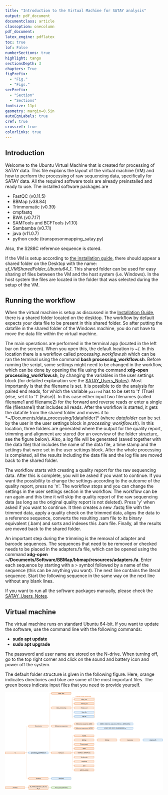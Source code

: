 ```yaml
---
title: "Introduction to the Virtual Machine for SATAY analysis"
output: pdf_document
documentclass: article
classoption: onecolumn
pdf_document:
latex_engine: pdflatex
toc: true
lof: False
numberSections: true
highlight: tango
sectionsDepth: 3
chapters: True
figPrefix:
  - "Fig."
  - "Figs."
secPrefix:
  - "Section"
  - "Sections"
fontsize: 11pt
geometry: margin=0.5in
autoEqnLabels: true
cref: true
crossref: true
colorlinks: true
---
```


## Introduction

Welcome to the Ubuntu Virtual Machine that is created for processing of SATAY data.
This file explains the layout of the virtual machine (VM) and how to perform the processing of raw sequencing data, specifically for SATAY data.
All the required software tools are already preinstalled and ready to use.
The installed software packages are

- FastQC (v0.11.5)
- BBMap (v38.84)
- Trimmomatic (v0.39)
- cmpfastq
- BWA (v0.7.17)
- SAMTools and BCFTools (v1.10)
- Sambamba (v0.7.1)
- java (v11.0.7)
- python code (transposonmapping_satay.py)

Also, the S288C reference sequence is stored.

If the VM is setup according to [the installation guide](https://github.com/Gregory94/LaanLab-SATAY-DataAnalysis/blob/master/docs/Installation_Guide_SATAY_Analysis_Software.md), there should appear a shared folder on the Desktop with the name: *sf_VMSharedFolder_Ubuntu64_1*.
This shared folder can be used for easy sharing of files between the VM and the host system (i.e. Windows).
In the host system the files are located in the folder that was selected during the setup of the VM.

## Running the workflow

When the virtual machine is setup as discussed in the [Installation Guide](https://github.com/Gregory94/LaanLab-SATAY-DataAnalysis/blob/dev_Gregory/docs/Installation_Guide_SATAY_Analysis_Software.pdf), there is a shared folder located on the desktop.
The workflow by default expects your data file to be present in this shared folder.
So after putting the datafile in the shared folder of the Windows machine, you do not have to move the data file within the virtual machine.

The main operations are performed in the terminal app (located in the left bar on the screen).
When you open this, the default location is ~/.
In this location there is a workflow called *processing_workflow.sh* which can be ran the terminal using the command **bash processing_workflow.sh**.
Before running the script, some settings might need to be changed in the workflow, which can be done by opening the file using the command **xdg-open processing_workflow.sh**, by changing the variables in the user settings block (for detailed explanation see the [SATAY_Users_Notes](https://github.com/Gregory94/LaanLab-SATAY-DataAnalysis/blob/master/docs/satay_analysis_notes.pdf)).
Most importantly is that the filename is set.
It is possible to do the analysis for paired end reads, for which the variable `paired` has to be set to 't' (True) (else, set it to 'f' (False)).
In this case either input two filenames (called filename1 and filename2) for the forward and reverse reads or enter a single file (filename1) that includes all reads.
After the workflow is started, it gets the datafile from the shared folder and moves it to *~/Documents/data_processing/[datafolder]* (where *datafolder* can be set by the user in the user settings block in *processing_workflow.sh*).
In this location, three folders are generated where the output for the quality report, trimming and alignment are stored (for an overview of the folder structure, see the figure below).
Also, a log file will be generated (saved together with the data file) that includes the name of the data file, a time stamp and the settings that were set in the user settings block.
After the whole processing is completed, all the results including the data file and the log file are moved back to the shared folder.

The workflow starts with creating a quality report for the raw sequencing data.
After this is complete, you will be asked if you want to continue.
If you want the possibility to change the settings according to the outcome of the quality report, press no 'n'.
The workflow stops and you can change the settings in the user settings section in the workflow.
The workflow can be ran again and this time it will skip the quality report of the raw sequencing data (as long as the original quality report is not deleted).
Press 'y' when asked if you want to continue.
It then creates a new .fastq file with the trimmed data, apply a quality check on the trimmed data, aligns the data to a reference sequence, converts the resulting .sam file to its binary equivalent (.bam) and sorts and indexes this .bam file.
Finally, all the results are moved back to the shared folder.

An important step during the trimming is the removal of adapter and barcode sequences.
The sequences that need to be removed or checked needs to be placed in the adapters.fa file, which can be opened using the command **xdg-open ~/Documents/Software/BBMap/bbmap/resources/adapters.fa**.
Enter each sequence by starting with a > symbol followed by a name of the sequence (this can be anything you want).
The next line contains the literal sequence.
Start the following sequence in the same way on the next line without any blank lines.

If you want to run all the software packages manually, please check the [SATAY_Users_Notes](https://github.com/Gregory94/LaanLab-SATAY-DataAnalysis/blob/master/docs/satay_analysis_notes.md).

## Virtual machine

The virtual machine runs on standard Ubuntu 64-bit.
If you want to update the software, use the command line with the following commands:

- **sudo apt update**
- **sudo apt upgrade**

The password and user name are stored on the N-drive.
When turning off, go to the top right corner and click on the sound and battery icon and power off the system.

The default folder structure is given in the following figure.
Here, orange indicates directories and blue are some of the most important files.
The green boxes indicate input files that you need to provide yourself.

![ ](Folder_Structure_VM.png)
